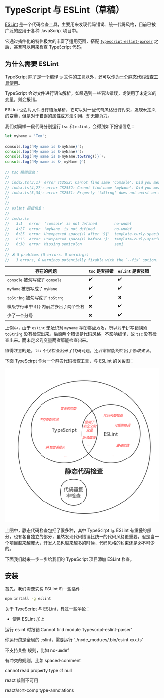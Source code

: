 # TypeScript 与 ESLint（草稿）

[ESLint][] 是一个代码检查工具，主要用来发现代码错误、统一代码风格，目前已被广泛的应用于各种 JavaScript 项目中。

它通过插件化的特性极大的丰富了适用范围，搭配 [`typescript-eslint-parser`][] 之后，甚至可以用来检查 TypeScript 代码。

## 为什么需要 ESLint

TypeScript 除了是一个编译 ts 文件的工具以外，还可以[作为一个静态代码检查工具使用]()。

TypeScript 会对文件进行语法解析，如果遇到一些语法错误，或使用了未定义的变量，则会报错。

ESLint 也会对文件进行语法解析，它可以对一些代码风格进行约束，发现未定义的变量，但是对于错误的属性或方法引用，却无能为力。

我们对同样一段代码分别运行 `tsc` 和 `eslint`，会得到如下报错信息：

```ts
let myName = 'Tom';

comsole.log(`My name is ${myName}`);
console.log(`My name is ${myNane}`);
console.log(`My name is ${myName.toStrng()}`);
console.log(`My name is ${ myName }`)

// tsc 报错信息：
//
// index.ts(3,1): error TS2552: Cannot find name 'comsole'. Did you mean 'Console'?
// index.ts(4,27): error TS2552: Cannot find name 'myNane'. Did you mean 'myName'?
// index.ts(5,34): error TS2551: Property 'toStrng' does not exist on type 'string'. Did you mean 'toString'?
//
//
// eslint 报错信息：
//
// index.ts
//   3:1   error  'comsole' is not defined        no-undef
//   4:27  error  'myNane' is not defined         no-undef
//   6:25  error  Unexpected space(s) after '${'  template-curly-spacing
//   6:35  error  Unexpected space(s) before '}'  template-curly-spacing
//   6:38  error  Missing semicolon               semi
//
// ✖ 5 problems (5 errors, 0 warnings)
//   3 errors, 0 warnings potentially fixable with the `--fix` option.
```

| 存在的问题 | `tsc` 是否报错 | `eslint` 是否报错 |
| --------- | ------------- | ---------------- |
| `console` 被勿写成了 `comsole` | ✔️ | ✔️ |
| `myName` 被勿写成了 `myNane` | ✔️ | ✔️ |
| `toString` 被勿写成了 `toStrng` | ✔️ | ✖ |
| 模版字符串中 `${}` 内前后多出了两个空格 | ✖ | ✔️ |
| 少了一个分号 | ✖ | ✔️ |

上例中，由于 `eslint` 无法识别 `myName` 存在哪些方法，所以对于拼写错误的 `toString` 没有检查出来。后面两个错误是代码风格，不影响编译，故 `tsc` 没有检查出来。而未定义的变量两者都能检查出来。

值得注意的是，`tsc` 不仅检查出来了代码问题，还非常智能的给出了修改建议。

下面 TypeScirpt 作为一个静态代码检查工具，与 ESLint 的关系图：

![TypeScript 和 ESLint 的关系](../assets/typescript-eslint.png)

上图中，静态代码检查包括了很多种，其中 TypeScirpt 与 ESLint 有重叠的部分，也有各自独立的部分，虽然发现代码错误比统一的代码风格更重要，但是当一个项目越来越庞大，开发人员也越来越多的时候，代码风格的约束还是必不可少的。

下面我们就来一步一步给我们的 TypeScript 项目添加 ESLint 检查。

## 安装

首先，我们需要安装 ESLint 和一些插件：

```bash
npm install -g eslint
```

关于 TypeScript 与 ESLint，有过一些争论：

- 使用 ESLint 加上

运行 eslint 时报错 Cannot find module 'typescript-eslint-parser'

你运行的是全局的 eslint，需要运行 `./node_modules/.bin/eslint xxx.ts'

不支持某些 规则，比如 no-undef

有冲突的规则，比如 spaced-comment


cannot read property type of null

react 规则不可用


react/sort-comp type-annotations

[ESLint]: https://eslint.org/
[`typescript-eslint-parser`]: https://github.com/eslint/typescript-eslint-parser